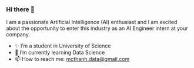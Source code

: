 ### Hi there 👋
I am a passionate Artificial Intelligence (AI) enthusiast and I am excited about the opportunity to enter this industry as an AI Engineer intern at your company.
- ✨ I’m a student in University of Science
- 🌱 I’m currently learning Data Science
- 📫 How to reach me: mcthanh.data@gmail.com
